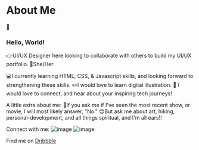# About Me
:wave:<h3>Hello, World!</h3>

:point_right:UI/UX Designer here looking to collaborate with others to build my UI/UX portfolio.
:raising_hand:She/Her

:computer:I currently learning HTML, CSS, & Javascript skills, and looking forward to strengthening these skills.
:pencil2:I would love to learn digital illustration.
:yellow_heart: I would love to connect, and hear about your inspiring tech journeys!

A little extra about me:
:no_entry_sign:If you ask me if I've seen the most recent show, or movie, I will most likely answer, "No."
:heart_eyes:But ask me about art, hiking, personal-development, and all things spiritual, and I'm all ears!!

Connect with me: ![image](https://user-images.githubusercontent.com/96396500/167523694-0951bd78-fc6d-477d-bb7f-79ca973577c4.png)
![image](https://user-images.githubusercontent.com/96396500/167523667-fdc43241-4591-4c70-9f25-c053a8df459a.png)

Find me on <a href="https://dribbble.com/shirleyvan" target="_blank">Dribbble</a>
